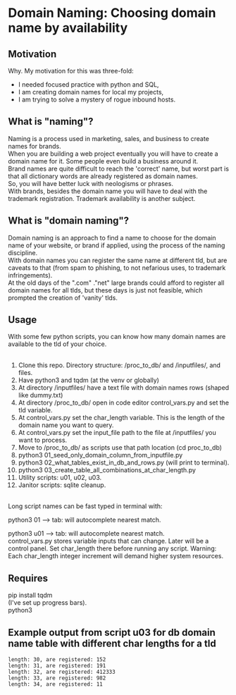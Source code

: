 # Domain Naming: Choosing domain name by availability
## Motivation
Why. My motivation for this was three-fold: 
* I needed focused practice with python and SQL,
* I am creating domain names for local my projects,
* I am trying to solve a mystery of rogue inbound hosts.

## What is "naming"?
Naming is a process used in marketing, sales, and business to create names for brands.  
When you are building a web project eventually you will have to create a domain name for it. Some people even build a business around it.  
Brand names are quite difficult to reach the 'correct' name, but worst part is that all dictionary words are already registered as domain names.  
So, you will have better luck with neologisms or phrases.  
With brands, besides the domain name you will have to deal with the trademark registration. Trademark availability is another subject.  

## What is "domain naming"?
Domain naming is an approach to find a name to choose for the domain name of your website, or brand if applied, using the process of the naming discipline.  
With domain names you can register the same name at different tld, but are caveats to that (from spam to phishing, to not nefarious uses, to trademark infringements).  
At the old days of the ".com" ."net" large brands could afford to register all domain names for all tlds, but these days is just not feasible, which prompted the creation of 'vanity' tlds.  

## Usage
With some few python scripts, you can know how many domain names are available to the tld of your choice.  
<br>
1. Clone this repo. Directory structure: /proc_to_db/ and /inputfiles/, and files.
2. Have python3 and tqdm (at the venv or globally)  
3. At directory /inputfiles/ have a text file with domain names rows (shaped like dummy.txt)
4. At directory /proc_to_db/ open in code editor control_vars.py and set the tld variable.
5. At control_vars.py set the char_length variable. This is the length of the domain name you want to query.
6. At control_vars.py set the input_file path to the file at /inputfiles/ you want to process.
7. Move to /proc_to_db/ as scripts use that path location (cd proc_to_db)
8. python3 01_seed_only_domain_column_from_inputfile.py
9. python3 02_what_tables_exist_in_db_and_rows.py (will print to terminal).
10. python3 03_create_table_all_combinations_at_char_length.py
11. Utility scripts: u01, u02, u03.
12. Janitor scripts: sqlite cleanup.
<br>
Long script names can be fast typed in terminal with:  

python3 01 --> tab: will autocomplete nearest match.  

python3 u01 --> tab: will autocomplete nearest match.
<br>
control_vars.py stores variable inputs that can change. Later will be a control panel.
Set char_length there before running any script. 
Warning: Each char_length integer increment will demand higher system resources.

## Requires
pip install tqdm  
(I've set up progress bars).  
python3

## Example output from script u03 for db domain name table with different char lengths for a tld
```
length: 30, are registered: 152
length: 31, are registered: 191
length: 32, are registered: 412333
length: 33, are registered: 982
length: 34, are registered: 11
```
